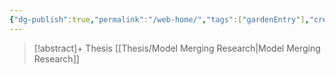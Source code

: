 ```yaml
---
{"dg-publish":true,"permalink":"/web-home/","tags":["gardenEntry"],"created":"2024-03-20T00:13:20.890+07:00","updated":"2024-04-06T21:13:29.021+07:00"}
---
```


>[!abstract]+ Thesis
>[[Thesis/Model Merging Research\|Model Merging Research]]